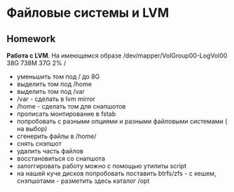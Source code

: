 # **Файловые системы и LVM**

## **Homework**

 **Работа с LVM**. На имеющемся образе /dev/mapper/VolGroup00-LogVol00 38G 738M 37G 2% / 

- уменьшить том под / до 8G
- выделить том под /home
- выделить том под /var
- /var - сделать в lvm mirror
- /home - сделать том для снапшотов
- прописать монтирование в fstab
- попробовать с разными опциями и разными файловыми системами ( на выбор)
- сгенерить файлы в /home/
- снять снэпшот
- удалить часть файлов
- восстановиться со снапшота
- залоггировать работу можно с помощью утилиты script
- на нашей куче дисков попробовать поставить btrfs/zfs - с кешем, снэпшотами - разметить здесь каталог /opt
